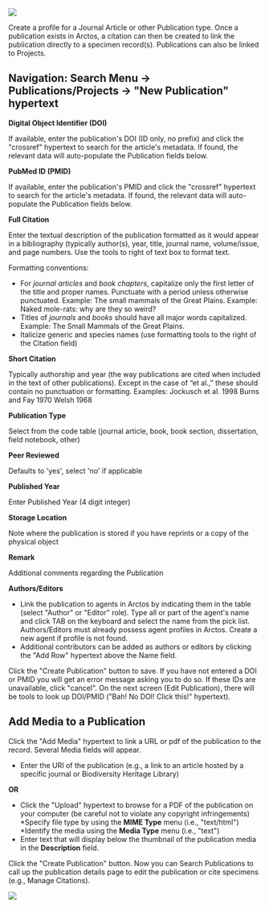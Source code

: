 ![](https://github.com/ArctosDB/documentation-wiki/blob/master/tutorial_images/create_publication.JPG)

Create a profile for a Journal Article or other Publication type. Once a publication exists in Arctos, a citation can then be created to link the publication directly to a specimen record(s). Publications can also be linked to Projects.

## **Navigation: Search Menu → Publications/Projects → "New Publication" hypertext**

**Digital Object Identifier (DOI)**

If available, enter the publication's DOI (ID only, no prefix) and click the "crossref" hypertext to search for the article's metadata. If found, the relevant data will auto-populate the Publication fields below.

**PubMed ID (PMID)**

If available, enter the publication's PMID and click the "crossref" hypertext to search for the article's metadata. If found, the relevant data will auto-populate the Publication fields below.

**Full Citation**

Enter the textual description of the publication formatted as it would appear in a bibliography (typically author(s), year, title, journal name, volume/issue, and page numbers. Use the tools to right of text box to format text. 

Formatting conventions:

* For *journal articles* and *book chapters*, capitalize only the first letter of the title and proper names. Punctuate with a period unless otherwise punctuated.
Example: The small mammals of the Great Plains.
Example: Naked mole-rats: why are they so weird?
* Titles of *journals* and *books* should have all major words capitalized.
Example: The Small Mammals of the Great Plains.
* Italicize generic and species names (use formatting tools to the right of the Citation field)

**Short Citation**

Typically authorship and year (the way publications are cited when included in the text of other publications).  Except in the case of “et al.,” these should contain no punctuation or formatting.
Examples:
Jockusch et al. 1998
Burns and Fay 1970
Welsh 1968

**Publication Type**

Select from the code table (journal article, book, book section, dissertation, field notebook, other)

**Peer Reviewed**

Defaults to 'yes', select 'no' if applicable

**Published Year**

Enter Published Year (4 digit integer)

**Storage Location**

Note where the publication is stored if you have reprints or a copy of the physical object

**Remark**

Additional comments regarding the Publication

**Authors/Editors**

* Link the publication to agents in Arctos by indicating them in the table (select "Author" or "Editor" role). Type all or part of the agent's name and click TAB on the keyboard and select the name from the pick list. Authors/Editors must already possess agent profiles in Arctos. Create a new agent if profile is not found.
* Additional contributors can be added as authors or editors by clicking the "Add Row" hypertext above the Name field.

Click the "Create Publication" button to save. If you have not entered a DOI or PMID you will get an error message asking you to do so. If these IDs are unavailable, click "cancel". On the next screen (Edit Publication), there will be tools to look up DOI/PMID ("Bah! No DOI! Click this!" hypertext).

## **Add Media to a Publication**

Click the "Add Media" hypertext to link a URL or pdf of the publication to the record. Several Media fields will appear.

* Enter the URI of the publication (e.g., a link to an article hosted by a specific journal or Biodiversity Heritage Library)

**OR**
* Click the "Upload" hypertext to browse for a PDF of the publication on your computer (be careful not to violate any copyright infringements)
*Specify file type by using the **MIME Type** menu (i.e., "text/html")
*Identify the media using the **Media Type** menu (i.e., "text")
* Enter text that will display below the thumbnail of the publication media in the **Description** field.

Click the "Create Publication" button. Now you can Search Publications to call up the publication details page to edit the publication or cite specimens (e.g., Manage Citations).

![](https://github.com/ArctosDB/documentation-wiki/blob/master/tutorial_images/publication_detail.JPG)